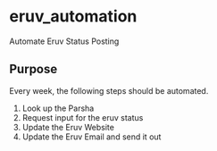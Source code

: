 # eruv_automation
Automate Eruv Status Posting

## Purpose
Every week, the following steps should be automated.

1. Look up the Parsha
2. Request input for the eruv status
3. Update the Eruv Website
4. Update the Eruv Email and send it out